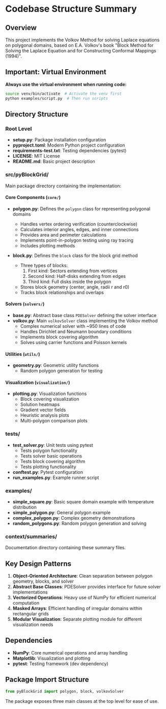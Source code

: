 # Codebase Structure Summary

## Overview
This project implements the Volkov Method for solving Laplace equations on polygonal domains, based on E.A. Volkov's book "Block Method for Solving the Laplace Equation and for Constructing Conformal Mappings (1994)".

## Important: Virtual Environment
**Always use the virtual environment when running code:**
```bash
source venv/bin/activate  # Activate the venv first
python examples/script.py  # Then run scripts
```

## Directory Structure

### Root Level
- **setup.py**: Package installation configuration
- **pyproject.toml**: Modern Python project configuration
- **requirements-test.txt**: Testing dependencies (pytest)
- **LICENSE**: MIT License
- **README.md**: Basic project description

### src/pyBlockGrid/
Main package directory containing the implementation:

#### Core Components (`core/`)
- **polygon.py**: Defines the `polygon` class for representing polygonal domains
  - Handles vertex ordering verification (counterclockwise)
  - Calculates interior angles, edges, and inner connections
  - Provides area and perimeter calculations
  - Implements point-in-polygon testing using ray tracing
  - Includes plotting methods

- **block.py**: Defines the `block` class for the block grid method
  - Three types of blocks:
    1. First kind: Sectors extending from vertices
    2. Second kind: Half-disks extending from edges  
    3. Third kind: Full disks inside the polygon
  - Stores block geometry (center, angle, radii r and r0)
  - Tracks block relationships and overlaps

#### Solvers (`solvers/`)
- **base.py**: Abstract base class `PDESolver` defining the solver interface
- **volkov.py**: Main `volkovSolver` class implementing the Volkov method
  - Complex numerical solver with ~950 lines of code
  - Handles Dirichlet and Neumann boundary conditions
  - Implements block covering algorithm
  - Solves using carrier functions and Poisson kernels

#### Utilities (`utils/`)
- **geometry.py**: Geometric utility functions
  - Random polygon generation for testing

#### Visualization (`visualization/`)
- **plotting.py**: Visualization functions
  - Block covering visualization
  - Solution heatmaps
  - Gradient vector fields
  - Heuristic analysis plots
  - Multi-polygon comparison plots

### tests/
- **test_solver.py**: Unit tests using pytest
  - Tests polygon functionality
  - Tests solver basic operations
  - Tests block covering algorithm
  - Tests plotting functionality
- **conftest.py**: Pytest configuration
- **run_examples.py**: Example runner script

### examples/
- **simple_square.py**: Basic square domain example with temperature distribution
- **simple_polygon.py**: General polygon example
- **complex_polygon.py**: Complex geometry demonstrations
- **random_polygons.py**: Random polygon generation and solving

### context/summaries/
Documentation directory containing these summary files.

## Key Design Patterns

1. **Object-Oriented Architecture**: Clean separation between polygon geometry, blocks, and solver
2. **Abstract Base Classes**: PDESolver provides interface for future solver implementations
3. **Vectorized Operations**: Heavy use of NumPy for efficient numerical computation
4. **Masked Arrays**: Efficient handling of irregular domains within rectangular grids
5. **Modular Visualization**: Separate plotting module for different visualization needs

## Dependencies
- **NumPy**: Core numerical operations and array handling
- **Matplotlib**: Visualization and plotting
- **pytest**: Testing framework (dev dependency)

## Package Import Structure
```python
from pyBlockGrid import polygon, block, volkovSolver
```

The package exposes three main classes at the top level for ease of use.